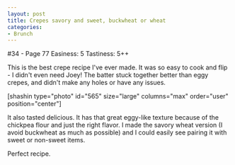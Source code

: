```yaml
---
layout: post
title: Crepes savory and sweet, buckwheat or wheat
categories:
- Brunch
---
```


#34 - Page 77
Easiness: 5
Tastiness: 5++

This is the best crepe recipe I've ever made. It was so easy to cook and flip - I didn't even need Joey! The batter stuck together better than eggy crepes, and didn't make any holes or have any issues.

[shashin type="photo" id="565" size="large" columns="max" order="user" position="center"]

It also tasted delicious. It has that great eggy-like texture because of the chickpea flour and just the right flavor. I made the savory wheat version (I avoid buckwheat as much as possible) and I could easily see pairing it with sweet or non-sweet items.

Perfect recipe.
